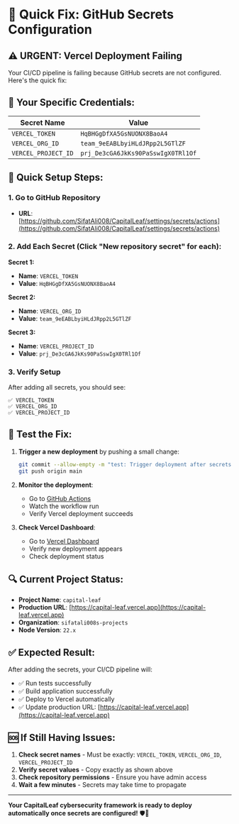 # 🚨 Quick Fix: GitHub Secrets Configuration

## ⚠️ **URGENT: Vercel Deployment Failing**

Your CI/CD pipeline is failing because GitHub secrets are not configured. Here's the quick fix:

## 🔑 **Your Specific Credentials:**

| Secret Name | Value |
|-------------|-------|
| `VERCEL_TOKEN` | `HqBHGgDfXA5GsNUONX8BaoA4` |
| `VERCEL_ORG_ID` | `team_9eEABLbyiHLdJRpp2L5GTlZF` |
| `VERCEL_PROJECT_ID` | `prj_De3cGA6JkKs90PaSswIgX0TRl1Of` |

## 🚀 **Quick Setup Steps:**

### 1. Go to GitHub Repository
- **URL**: [https://github.com/SifatAli008/CapitalLeaf/settings/secrets/actions](https://github.com/SifatAli008/CapitalLeaf/settings/secrets/actions)

### 2. Add Each Secret (Click "New repository secret" for each):

**Secret 1:**
- **Name**: `VERCEL_TOKEN`
- **Value**: `HqBHGgDfXA5GsNUONX8BaoA4`

**Secret 2:**
- **Name**: `VERCEL_ORG_ID`
- **Value**: `team_9eEABLbyiHLdJRpp2L5GTlZF`

**Secret 3:**
- **Name**: `VERCEL_PROJECT_ID`
- **Value**: `prj_De3cGA6JkKs90PaSswIgX0TRl1Of`

### 3. Verify Setup
After adding all secrets, you should see:
```
✅ VERCEL_TOKEN
✅ VERCEL_ORG_ID  
✅ VERCEL_PROJECT_ID
```

## 🎯 **Test the Fix:**

1. **Trigger a new deployment** by pushing a small change:
   ```bash
   git commit --allow-empty -m "test: Trigger deployment after secrets setup"
   git push origin main
   ```

2. **Monitor the deployment**:
   - Go to [GitHub Actions](https://github.com/SifatAli008/CapitalLeaf/actions)
   - Watch the workflow run
   - Verify Vercel deployment succeeds

3. **Check Vercel Dashboard**:
   - Go to [Vercel Dashboard](https://vercel.com/dashboard)
   - Verify new deployment appears
   - Check deployment status

## 🔍 **Current Project Status:**

- **Project Name**: `capital-leaf`
- **Production URL**: [https://capital-leaf.vercel.app](https://capital-leaf.vercel.app)
- **Organization**: `sifatali008s-projects`
- **Node Version**: `22.x`

## ✅ **Expected Result:**

After adding the secrets, your CI/CD pipeline will:
- ✅ Run tests successfully
- ✅ Build application successfully  
- ✅ Deploy to Vercel automatically
- ✅ Update production URL: [https://capital-leaf.vercel.app](https://capital-leaf.vercel.app)

## 🆘 **If Still Having Issues:**

1. **Check secret names** - Must be exactly: `VERCEL_TOKEN`, `VERCEL_ORG_ID`, `VERCEL_PROJECT_ID`
2. **Verify secret values** - Copy exactly as shown above
3. **Check repository permissions** - Ensure you have admin access
4. **Wait a few minutes** - Secrets may take time to propagate

---

**Your CapitalLeaf cybersecurity framework is ready to deploy automatically once secrets are configured!** 🛡️🚀
